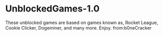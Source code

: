 # UnblockedGames-1.0
These unblocked games are based on games known as, Rocket League, Cookie Clicker, Dogeminer, and many more. Enjoy. from:b0neCracker
